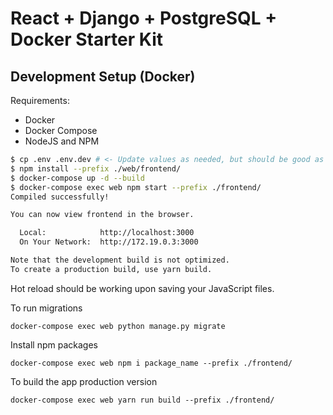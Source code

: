 # React + Django + PostgreSQL + Docker Starter Kit

## Development Setup (Docker)

Requirements:

- Docker
- Docker Compose
- NodeJS and NPM

```bash
$ cp .env .env.dev # <- Update values as needed, but should be good as is
$ npm install --prefix ./web/frontend/
$ docker-compose up -d --build
$ docker-compose exec web npm start --prefix ./frontend/
Compiled successfully!

You can now view frontend in the browser.

  Local:            http://localhost:3000
  On Your Network:  http://172.19.0.3:3000

Note that the development build is not optimized.
To create a production build, use yarn build.
```

Hot reload should be working upon saving your JavaScript files.

To run migrations
```
docker-compose exec web python manage.py migrate 
```

Install npm packages
```
docker-compose exec web npm i package_name --prefix ./frontend/
```


To build the app production version
```
docker-compose exec web yarn run build --prefix ./frontend/
```